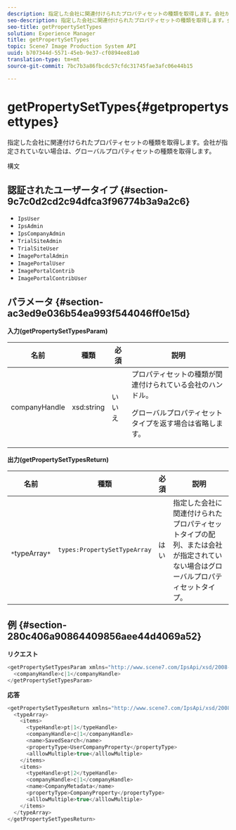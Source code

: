 ```yaml
---
description: 指定した会社に関連付けられたプロパティセットの種類を取得します。会社が指定されていない場合は、グローバルプロパティセットの種類を取得します。
seo-description: 指定した会社に関連付けられたプロパティセットの種類を取得します。会社が指定されていない場合は、グローバルプロパティセットの種類を取得します。
seo-title: getPropertySetTypes
solution: Experience Manager
title: getPropertySetTypes
topic: Scene7 Image Production System API
uuid: b707344d-5571-45eb-9e37-cf0894ee81a0
translation-type: tm+mt
source-git-commit: 7bc7b3a86fbcdc57cfdc31745fae3afc06e44b15

---
```



# getPropertySetTypes{#getpropertysettypes}

指定した会社に関連付けられたプロパティセットの種類を取得します。会社が指定されていない場合は、グローバルプロパティセットの種類を取得します。

構文

## 認証されたユーザータイプ {#section-9c7c0d2cd2c94dfca3f96774b3a9a2c6}

* `IpsUser`
* `IpsAdmin`
* `IpsCompanyAdmin`
* `TrialSiteAdmin`
* `TrialSiteUser`
* `ImagePortalAdmin`
* `ImagePortalUser`
* `ImagePortalContrib`
* `ImagePortalContribUser`

## パラメータ {#section-ac3ed9e036b54ea993f544046ff0e15d}

**入力(getPropertySetTypesParam)**

<table id="table_2590368FEEF04AD4B074412CBBA90F88"> 
 <thead> 
  <tr> 
   <th colname="col1" class="entry"> 名前 </th> 
   <th colname="col2" class="entry"> 種類 </th> 
   <th colname="col3" class="entry"> 必須 </th> 
   <th colname="col4" class="entry"> 説明 </th> 
  </tr> 
 </thead>
 <tbody> 
  <tr> 
   <td colname="col1"> <span class="codeph"> <span class="varname"> companyHandle</span></span> </td> 
   <td colname="col2"> <span class="codeph"> xsd:string</span> </td> 
   <td colname="col3"> いいえ </td> 
   <td colname="col4">プロパティセットの種類が関連付けられている会社のハンドル。 <p>グローバルプロパティセットタイプを返す場合は省略します。 </p> </td> 
  </tr> 
 </tbody> 
</table>

**出力(getPropertySetTypesReturn)**

| 名前 | 種類 | 必須 | 説明 |
|---|---|---|---|
| ` *`typeArray`*` | `types:PropertySetTypeArray` | はい | 指定した会社に関連付けられたプロパティセットタイプの配列、または会社が指定されていない場合はグローバルプロパティセットタイプ。 |

## 例 {#section-280c406a90864409856aee44d4069a52}

**リクエスト**

```java
<getPropertySetTypesParam xmlns="http://www.scene7.com/IpsApi/xsd/2008-01-15">
  <companyHandle>c|1</companyHandle>
</getPropertySetTypesParam>
```

**応答**

```java
<getPropertySetTypesReturn xmlns="http://www.scene7.com/IpsApi/xsd/2008-01-15">
  <typeArray>
    <items>
      <typeHandle>pt|1</typeHandle>
      <companyHandle>c|1</companyHandle>
      <name>SavedSearch</name>
      <propertyType>UserCompanyProperty</propertyType>
      <alllowMultiple>true</alllowMultiple>
    </items>
    <items>
      <typeHandle>pt|2</typeHandle>
      <companyHandle>c|1</companyHandle>
      <name>CompanyMetadata</name>
      <propertyType>CompanyProperty</propertyType>
      <alllowMultiple>true</alllowMultiple>
    </items>
  </typeArray>
</getPropertySetTypesReturn>
```


